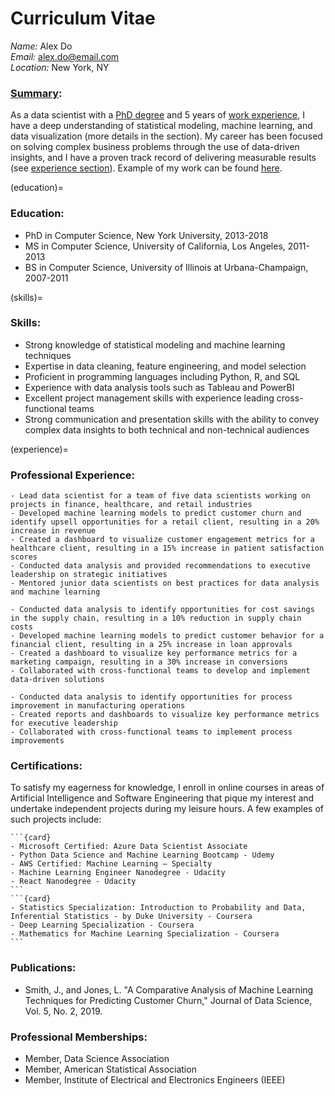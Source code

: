# **Curriculum Vitae**

<em>Name:</em> Alex Do  
<em>Email:</em> <alex.do@email.com>  
<em>Location:</em> New York, NY  

### <u>Summary</u>:

As a data scientist with a [PhD degree](education) and 5 years of [work experience](experience), I have a deep understanding of statistical modeling, machine learning, and data visualization (more details in the [](skills) section). My career has been focused on solving complex business problems through the use of data-driven insights, and I have a proven track record of delivering measurable results (see [experience section](experience)). Example of my work can be found [here](./analysis_example.ipynb).

(education)=
### Education:
- PhD in Computer Science, New York University, 2013-2018  
- MS in Computer Science, University of California, Los Angeles, 2011-2013  
- BS in Computer Science, University of Illinois at Urbana-Champaign, 2007-2011  

(skills)=
### Skills:
- Strong knowledge of statistical modeling and machine learning techniques  
- Expertise in data cleaning, feature engineering, and model selection  
- Proficient in programming languages including Python, R, and SQL  
- Experience with data analysis tools such as Tableau and PowerBI  
- Excellent project management skills with experience leading cross-functional teams  
- Strong communication and presentation skills with the ability to convey complex data insights to both technical and non-technical audiences  

(experience)=
### Professional Experience:
```{dropdown} **Data Scientist, ABC Corporation, New York, NY, 2018-present**  
- Lead data scientist for a team of five data scientists working on projects in finance, healthcare, and retail industries  
- Developed machine learning models to predict customer churn and identify upsell opportunities for a retail client, resulting in a 20% increase in revenue  
- Created a dashboard to visualize customer engagement metrics for a healthcare client, resulting in a 15% increase in patient satisfaction scores  
- Conducted data analysis and provided recommendations to executive leadership on strategic initiatives  
- Mentored junior data scientists on best practices for data analysis and machine learning  
```

```{dropdown} **Data Scientist, XYZ Corporation, Los Angeles, CA, 2016-2018**    
- Conducted data analysis to identify opportunities for cost savings in the supply chain, resulting in a 10% reduction in supply chain costs  
- Developed machine learning models to predict customer behavior for a financial client, resulting in a 25% increase in loan approvals  
- Created a dashboard to visualize key performance metrics for a marketing campaign, resulting in a 30% increase in conversions  
- Collaborated with cross-functional teams to develop and implement data-driven solutions  
```

```{dropdown} **Data Analyst, DEF Corporation, Urbana-Champaign, IL, 2011-2016**   
- Conducted data analysis to identify opportunities for process improvement in manufacturing operations  
- Created reports and dashboards to visualize key performance metrics for executive leadership  
- Collaborated with cross-functional teams to implement process improvements
```

### Certifications:
To satisfy my eagerness for knowledge, I enroll in online courses in areas of Artificial Intelligence and Software Engineering that pique my interest and undertake independent projects during my leisure hours. A few examples of such projects include:

````{grid} 2
```{card}
- Microsoft Certified: Azure Data Scientist Associate
- Python Data Science and Machine Learning Bootcamp - Udemy
- AWS Certified: Machine Learning – Specialty
- Machine Learning Engineer Nanodegree - Udacity
- React Nanodegree - Udacity
```
```{card}    
- Statistics Specialization: Introduction to Probability and Data, Inferential Statistics - by Duke University - Coursera
- Deep Learning Specialization - Coursera
- Mathematics for Machine Learning Specialization - Coursera
```  
````

### Publications:
- Smith, J., and Jones, L. "A Comparative Analysis of Machine Learning Techniques for Predicting Customer Churn," Journal of Data Science, Vol. 5, No. 2, 2019.

### Professional Memberships:
- Member, Data Science Association
- Member, American Statistical Association
- Member, Institute of Electrical and Electronics Engineers (IEEE)
